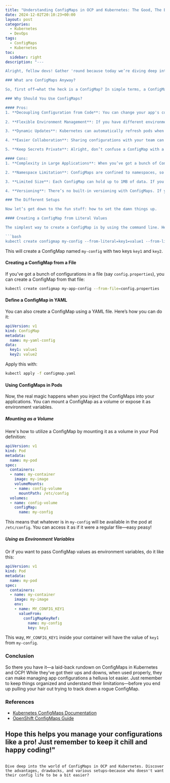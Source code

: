 ```yaml
---
title: "Understanding ConfigMaps in OCP and Kubernetes: The Good, The Bad, and Everything in Between"
date: 2024-12-02T20:10:23+00:00
layout: post
categories:
  - Kubernetes
  - DevOps
tags:
  - ConfigMaps
  - Kubernetes
toc:
  sidebar: right
description: "---

Alright, fellow devs! Gather 'round because today we’re diving deep into a topic that, honestly, can be a bit of a headache until you figure it out. ConfigMaps in OpenShift Container Platform (OCP) and Kubernetes are one of those things that can make your life easier or, depending on how you use them, much worse. Let’s unpack it all—pros, cons, and the different ways we can set 'em up.

### What are ConfigMaps Anyway?

So, first off—what the heck is a ConfigMap? In simple terms, a ConfigMap is a way to store non-confidential data in key-value pairs. You can use it to decouple your environment-specific configurations from your application code. This means you can easily modify the configurations without touching your container images. Mind blown, right?

### Why Should You Use ConfigMaps?

#### Pros:
1. **Decoupling Configuration from Code**: You can change your app's configurations without rebuilding your images. It’s like separating the ingredients from the recipe—but you still get to cook up a storm.
  
2. **Flexible Environment Management**: If you have different environments (like dev, test, prod), ConfigMaps let you manage settings separately without kicking and screaming about it. It keeps your deployment YAMLs clean and manageable.

3. **Dynamic Updates**: Kubernetes can automatically refresh pods when the ConfigMap changes, which is like getting a fresh brew every time you code—or at least we wish it worked like that, right?

4. **Easier Collaboration**: Sharing configurations with your team can be a breeze. You don’t need to spread around secrets hidden in the code, potentially leading to an accidental leak. 

5. **Keep Secrets Private**: Alright, don’t confuse a ConfigMap with a Secret. Store your sensitive data in Secrets. ConfigMaps are for the not-so-sensitive stuff—like usernames or URLs.

#### Cons:
1. **Complexity in Large Applications**: When you’ve got a bunch of ConfigMaps lying around, managing them can feel a bit like herding cats. It’s all fun and games until the app starts acting weird.

2. **Namespace Limitation**: ConfigMaps are confined to namespaces, so they can’t be shared across different namespaces without a workaround.

3. **Limited Size**: Each ConfigMap can hold up to 1MB of data. If you’re trying to shove 10GB of logs or something into a ConfigMap, you’re gonna have a bad time.

4. **Versioning**: There’s no built-in versioning with ConfigMaps. If you need to revert to a previous configuration, you have to create a new ConfigMap. Bummer, right?

### The Different Setups

Now let’s get down to the fun stuff: how to set the damn things up.

#### Creating a ConfigMap from Literal Values

The simplest way to create a ConfigMap is by using the command line. Here’s a small example:

```bash
kubectl create configmap my-config --from-literal=key1=value1 --from-literal=key2=value2
```

This will create a ConfigMap named `my-config` with two keys `key1` and `key2`.

#### Creating a ConfigMap from a File

If you’ve got a bunch of configurations in a file (say `config.properties`), you can create a ConfigMap from that file:

```bash
kubectl create configmap my-app-config --from-file=config.properties
```

#### Define a ConfigMap in YAML

You can also create a ConfigMap using a YAML file. Here’s how you can do it:

```yaml
apiVersion: v1
kind: ConfigMap
metadata:
  name: my-yaml-config
data:
  key1: value1
  key2: value2
```

Apply this with:

```bash
kubectl apply -f configmap.yaml
```

#### Using ConfigMaps in Pods

Now, the real magic happens when you inject the ConfigMaps into your applications. You can mount a ConfigMap as a volume or expose it as environment variables.

##### Mounting as a Volume

Here's how to utilize a ConfigMap by mounting it as a volume in your Pod definition:

```yaml
apiVersion: v1
kind: Pod
metadata:
  name: my-pod
spec:
  containers:
  - name: my-container
    image: my-image
    volumeMounts:
    - name: config-volume
      mountPath: /etc/config
  volumes:
  - name: config-volume
    configMap:
      name: my-config
```

This means that whatever is in `my-config` will be available in the pod at `/etc/config`. You can access it as if it were a regular file—easy peasy!

##### Using as Environment Variables

Or if you want to pass ConfigMap values as environment variables, do it like this:

```yaml
apiVersion: v1
kind: Pod
metadata:
  name: my-pod
spec:
  containers:
  - name: my-container
    image: my-image
    env:
    - name: MY_CONFIG_KEY1
      valueFrom:
        configMapKeyRef:
          name: my-config
          key: key1
```

This way, `MY_CONFIG_KEY1` inside your container will have the value of `key1` from `my-config`.

### Conclusion

So there you have it—a laid-back rundown on ConfigMaps in Kubernetes and OCP! While they’ve got their ups and downs, when used properly, they can make managing app configurations a helluva lot easier. Just remember to keep things organized and understand their limitations—before you end up pulling your hair out trying to track down a rogue ConfigMap.

### References

- [Kubernetes ConfigMaps Documentation](https://kubernetes.io/docs/tasks/configure-pod-container/configure-simple-pod/)
- [OpenShift ConfigMaps Guide](https://docs.openshift.com/container-platform/latest/applications/configmaps.html)

Hope this helps you manage your configurations like a pro! Just remember to keep it chill and happy coding!"
---
```

Dive deep into the world of ConfigMaps in OCP and Kubernetes. Discover the advantages, drawbacks, and various setups—because who doesn't want their config life to be a bit easier?
